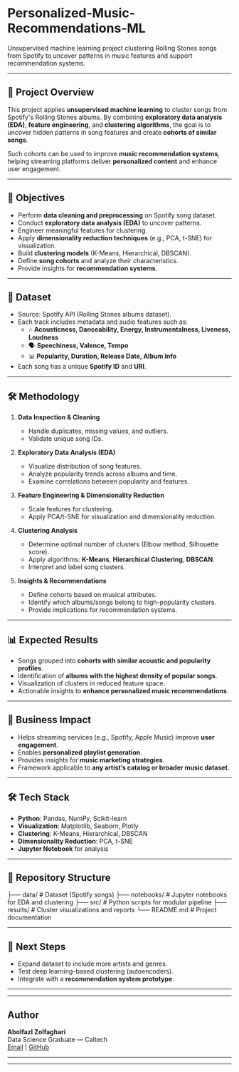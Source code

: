 # Personalized-Music-Recommendations-ML
Unsupervised machine learning project clustering Rolling Stones songs from Spotify to uncover patterns in music features and support recommendation systems.

---

## 📌 Project Overview  
This project applies **unsupervised machine learning** to cluster songs from Spotify's Rolling Stones albums. By combining **exploratory data analysis (EDA)**, **feature engineering**, and **clustering algorithms**, the goal is to uncover hidden patterns in song features and create **cohorts of similar songs**.  

Such cohorts can be used to improve **music recommendation systems**, helping streaming platforms deliver **personalized content** and enhance user engagement.  

---

## 🎯 Objectives  
- Perform **data cleaning and preprocessing** on Spotify song dataset.  
- Conduct **exploratory data analysis (EDA)** to uncover patterns.  
- Engineer meaningful features for clustering.  
- Apply **dimensionality reduction techniques** (e.g., PCA, t-SNE) for visualization.  
- Build **clustering models** (K-Means, Hierarchical, DBSCAN).  
- Define **song cohorts** and analyze their characteristics.  
- Provide insights for **recommendation systems**.  

---

## 📂 Dataset  
- Source: Spotify API (Rolling Stones albums dataset).  
- Each track includes metadata and audio features such as:  
  - 🎶 **Acousticness, Danceability, Energy, Instrumentalness, Liveness, Loudness**  
  - 🗣️ **Speechiness, Valence, Tempo**  
  - 📊 **Popularity, Duration, Release Date, Album Info**  
- Each song has a unique **Spotify ID** and **URI**.  

---

## 🛠️ Methodology  

1. **Data Inspection & Cleaning**  
   - Handle duplicates, missing values, and outliers.  
   - Validate unique song IDs.  

2. **Exploratory Data Analysis (EDA)**  
   - Visualize distribution of song features.  
   - Analyze popularity trends across albums and time.  
   - Examine correlations between popularity and features.  

3. **Feature Engineering & Dimensionality Reduction**  
   - Scale features for clustering.  
   - Apply PCA/t-SNE for visualization and dimensionality reduction.  

4. **Clustering Analysis**  
   - Determine optimal number of clusters (Elbow method, Silhouette score).  
   - Apply algorithms: **K-Means**, **Hierarchical Clustering**, **DBSCAN**.  
   - Interpret and label song clusters.  

5. **Insights & Recommendations**  
   - Define cohorts based on musical attributes.  
   - Identify which albums/songs belong to high-popularity clusters.  
   - Provide implications for recommendation systems.  

---

## 📊 Expected Results  
- Songs grouped into **cohorts with similar acoustic and popularity profiles**.  
- Identification of **albums with the highest density of popular songs**.  
- Visualization of clusters in reduced feature space.  
- Actionable insights to **enhance personalized music recommendations**.  

---

## 💼 Business Impact  
- Helps streaming services (e.g., Spotify, Apple Music) improve **user engagement**.  
- Enables **personalized playlist generation**.  
- Provides insights for **music marketing strategies**.  
- Framework applicable to **any artist’s catalog or broader music dataset**.  

---

## 🛠️ Tech Stack  
- **Python**: Pandas, NumPy, Scikit-learn  
- **Visualization**: Matplotlib, Seaborn, Plotly  
- **Clustering**: K-Means, Hierarchical, DBSCAN  
- **Dimensionality Reduction**: PCA, t-SNE  
- **Jupyter Notebook** for analysis  

---
 
## 📁 Repository Structure  

├── data/ # Dataset (Spotify songs)
├── notebooks/ # Jupyter notebooks for EDA and clustering
├── src/ # Python scripts for modular pipeline
├── results/ # Cluster visualizations and reports
└── README.md # Project documentation


---

## 🚀 Next Steps  
- Expand dataset to include more artists and genres.  
- Test deep learning–based clustering (autoencoders).  
- Integrate with a **recommendation system prototype**.  

---
---

## Author

**Abolfazl Zolfaghari**  
Data Science Graduate — Caltech  
[Email](ab.zolfaghari.abbasghaleh) | [GitHub](https://github.com/abolfazl6678)

---

---













